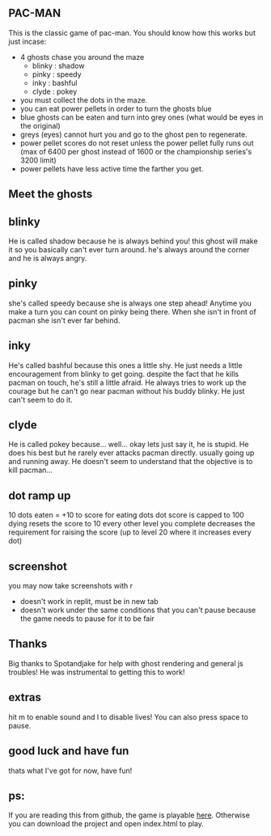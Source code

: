 PAC-MAN
--
This is the classic game of pac-man. You should know how this works but just incase:
* 4 ghosts chase you around the maze
	- blinky : shadow
	- pinky : speedy
	- inky : bashful
	- clyde : pokey
* you must collect the dots in the maze.
* you can eat power pellets in order to turn the ghosts blue
* blue ghosts can be eaten and turn into grey ones (what would be eyes in the original)
* greys (eyes) cannot hurt you and go to the ghost pen to regenerate.
* power pellet scores do not reset unless the power pellet fully runs out (max of 6400 per ghost instead of 1600 or the championship series's 3200 limit)
* power pellets have less active time the farther you get.

Meet the ghosts
--
blinky
-
He is called shadow because he is always behind you! this ghost will make it so you basically can't ever turn around. he's always around the corner and he is always angry.

pinky
-
she's called speedy because she is always one step ahead! Anytime you make a turn you can count on pinky being there. When she isn't in front of pacman she isn't ever far behind.

inky
-
He's called bashful because this ones a little shy. He just needs a little encouragement from blinky to get going. despite the fact that he kills pacman on touch, he's still a little afraid. He always tries to work up the courage but he can't go near pacman without his buddy blinky. He just can't seem to do it.

clyde
-
He is called pokey because... well... okay lets just say it, he is stupid. He does his best but he rarely ever attacks pacman directly. usually going up and running away. He doesn't seem to understand that the objective is to kill pacman...

dot ramp up
--
10 dots eaten = +10 to score for eating dots
dot score is capped to 100
dying resets the score to 10
every other level you complete decreases the requirement for raising the score (up to level 20 where it increases every dot)

screenshot
--
you may now take screenshots with r
* doesn't work in replit, must be in new tab
* doesn't work under the same conditions that you can't pause because the game needs to pause for it to be fair


Thanks
--
Big thanks to Spotandjake for help with ghost rendering and general js troubles! He was instrumental to getting this to work!


extras
--
hit m to enable sound and l to disable lives! You can also press space to pause.

good luck and have fun
--
thats what I've got for now, have fun!

ps:
--
If you are reading this from github, the game is playable [here](https://what-if-i-made-pacman-in-js.seamusdonahue.repl.co). Otherwise you can download the project and open index.html to play.